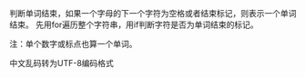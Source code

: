 判断单词结束，如果一个字母的下一个字符为空格或者结束标记，则表示一个单词结束。
先用for遍历整个字符串，用if判断字符是否为单词结束的标记。

注：单个数字或标点也算一个单词。

中文乱码转为UTF-8编码格式
